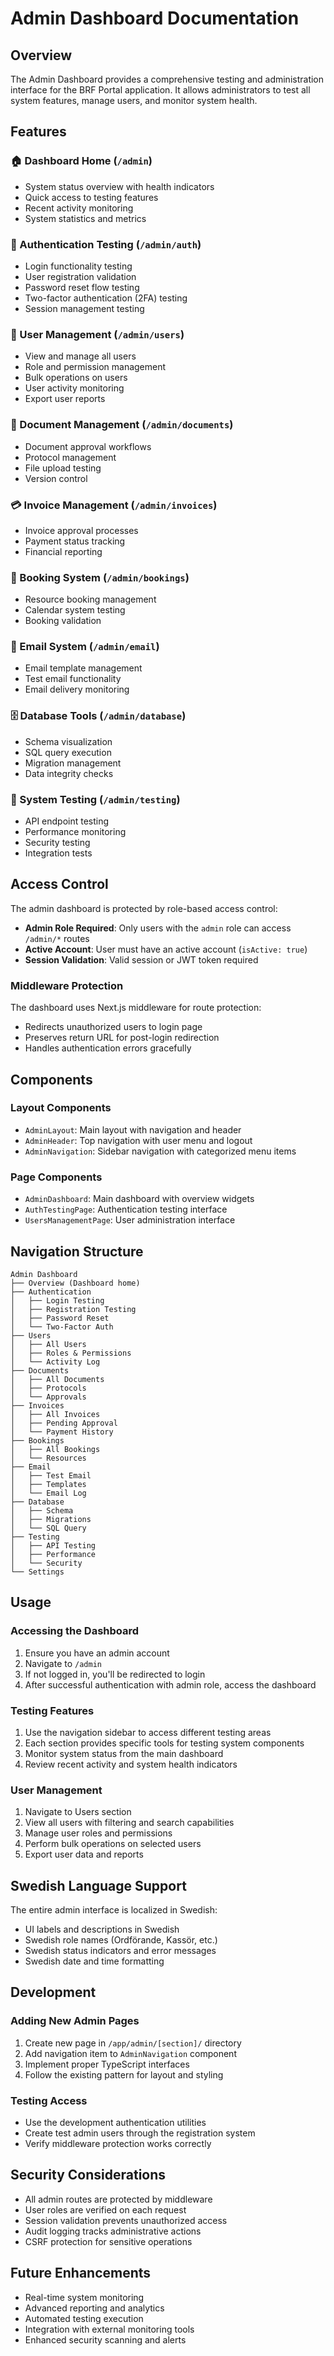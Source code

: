 # Admin Dashboard Documentation

## Overview

The Admin Dashboard provides a comprehensive testing and administration interface for the BRF Portal application. It allows administrators to test all system features, manage users, and monitor system health.

## Features

### 🏠 Dashboard Home (`/admin`)
- System status overview with health indicators
- Quick access to testing features
- Recent activity monitoring
- System statistics and metrics

### 🔐 Authentication Testing (`/admin/auth`)
- Login functionality testing
- User registration validation
- Password reset flow testing
- Two-factor authentication (2FA) testing
- Session management testing

### 👥 User Management (`/admin/users`)
- View and manage all users
- Role and permission management
- Bulk operations on users
- User activity monitoring
- Export user reports

### 📄 Document Management (`/admin/documents`)
- Document approval workflows
- Protocol management
- File upload testing
- Version control

### 💳 Invoice Management (`/admin/invoices`)
- Invoice approval processes
- Payment status tracking
- Financial reporting

### 📅 Booking System (`/admin/bookings`)
- Resource booking management
- Calendar system testing
- Booking validation

### 📧 Email System (`/admin/email`)
- Email template management
- Test email functionality
- Email delivery monitoring

### 🗄️ Database Tools (`/admin/database`)
- Schema visualization
- SQL query execution
- Migration management
- Data integrity checks

### 🧪 System Testing (`/admin/testing`)
- API endpoint testing
- Performance monitoring
- Security testing
- Integration tests

## Access Control

The admin dashboard is protected by role-based access control:

- **Admin Role Required**: Only users with the `admin` role can access `/admin/*` routes
- **Active Account**: User must have an active account (`isActive: true`)
- **Session Validation**: Valid session or JWT token required

### Middleware Protection

The dashboard uses Next.js middleware for route protection:
- Redirects unauthorized users to login page
- Preserves return URL for post-login redirection
- Handles authentication errors gracefully

## Components

### Layout Components
- `AdminLayout`: Main layout with navigation and header
- `AdminHeader`: Top navigation with user menu and logout
- `AdminNavigation`: Sidebar navigation with categorized menu items

### Page Components
- `AdminDashboard`: Main dashboard with overview widgets
- `AuthTestingPage`: Authentication testing interface
- `UsersManagementPage`: User administration interface

## Navigation Structure

```
Admin Dashboard
├── Overview (Dashboard home)
├── Authentication
│   ├── Login Testing
│   ├── Registration Testing
│   ├── Password Reset
│   └── Two-Factor Auth
├── Users
│   ├── All Users
│   ├── Roles & Permissions
│   └── Activity Log
├── Documents
│   ├── All Documents
│   ├── Protocols
│   └── Approvals
├── Invoices
│   ├── All Invoices
│   ├── Pending Approval
│   └── Payment History
├── Bookings
│   ├── All Bookings
│   └── Resources
├── Email
│   ├── Test Email
│   ├── Templates
│   └── Email Log
├── Database
│   ├── Schema
│   ├── Migrations
│   └── SQL Query
├── Testing
│   ├── API Testing
│   ├── Performance
│   └── Security
└── Settings
```

## Usage

### Accessing the Dashboard
1. Ensure you have an admin account
2. Navigate to `/admin`
3. If not logged in, you'll be redirected to login
4. After successful authentication with admin role, access the dashboard

### Testing Features
1. Use the navigation sidebar to access different testing areas
2. Each section provides specific tools for testing system components
3. Monitor system status from the main dashboard
4. Review recent activity and system health indicators

### User Management
1. Navigate to Users section
2. View all users with filtering and search capabilities
3. Manage user roles and permissions
4. Perform bulk operations on selected users
5. Export user data and reports

## Swedish Language Support

The entire admin interface is localized in Swedish:
- UI labels and descriptions in Swedish
- Swedish role names (Ordförande, Kassör, etc.)
- Swedish status indicators and error messages
- Swedish date and time formatting

## Development

### Adding New Admin Pages
1. Create new page in `/app/admin/[section]/` directory
2. Add navigation item to `AdminNavigation` component
3. Implement proper TypeScript interfaces
4. Follow the existing pattern for layout and styling

### Testing Access
- Use the development authentication utilities
- Create test admin users through the registration system
- Verify middleware protection works correctly

## Security Considerations

- All admin routes are protected by middleware
- User roles are verified on each request
- Session validation prevents unauthorized access
- Audit logging tracks administrative actions
- CSRF protection for sensitive operations

## Future Enhancements

- Real-time system monitoring
- Advanced reporting and analytics
- Automated testing execution
- Integration with external monitoring tools
- Enhanced security scanning and alerts
